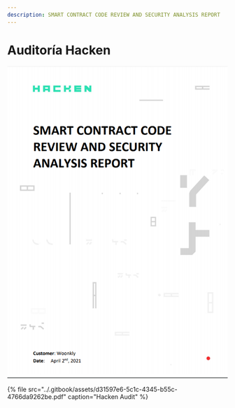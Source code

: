```yaml
---
description: SMART CONTRACT CODE REVIEW AND SECURITY ANALYSIS REPORT
---
```


# Auditoría Hacken

![Preview](../.gitbook/assets/hacken1.png)

{% file src="../.gitbook/assets/d31597e6-5c1c-4345-b55c-4766da9262be.pdf" caption="Hacken Audit" %}


